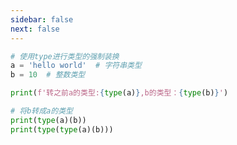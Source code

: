 ```yaml
---
sidebar: false
next: false
---
```

<BlogInfo/>






```python
# 使用type进行类型的强制装换
a = 'hello world'  # 字符串类型
b = 10  # 整数类型

print(f'转之前a的类型:{type(a)},b的类型：{type(b)}')

# 将b转成a的类型
print(type(a)(b))
print(type(type(a)(b)))

```






<ActionBox />
        
<style>#top-box {margin-top:0.5rem!important;}</style>